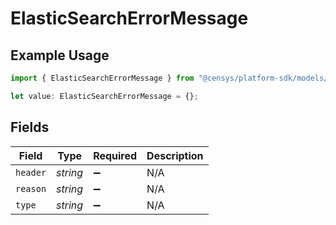 # ElasticSearchErrorMessage

## Example Usage

```typescript
import { ElasticSearchErrorMessage } from "@censys/platform-sdk/models/components";

let value: ElasticSearchErrorMessage = {};
```

## Fields

| Field              | Type               | Required           | Description        |
| ------------------ | ------------------ | ------------------ | ------------------ |
| `header`           | *string*           | :heavy_minus_sign: | N/A                |
| `reason`           | *string*           | :heavy_minus_sign: | N/A                |
| `type`             | *string*           | :heavy_minus_sign: | N/A                |